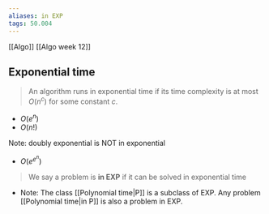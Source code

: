```yaml
---
aliases: in EXP
tags: 50.004
---
```

[[Algo]]
[[Algo week 12]]

## Exponential time
> An algorithm runs in exponential time if its time complexity is at most $O(n^c)$ for some constant $c$.

- $O(e^n)$
- $O(n!)$

Note: doubly exponential is NOT in exponential
- $O(e^{e^n})$

> We say a problem is **in EXP** if it can be solved in exponential time

- Note: The class [[Polynomial time|P]] is a subclass of EXP. Any problem [[Polynomial time|in P]] is also a problem in EXP.